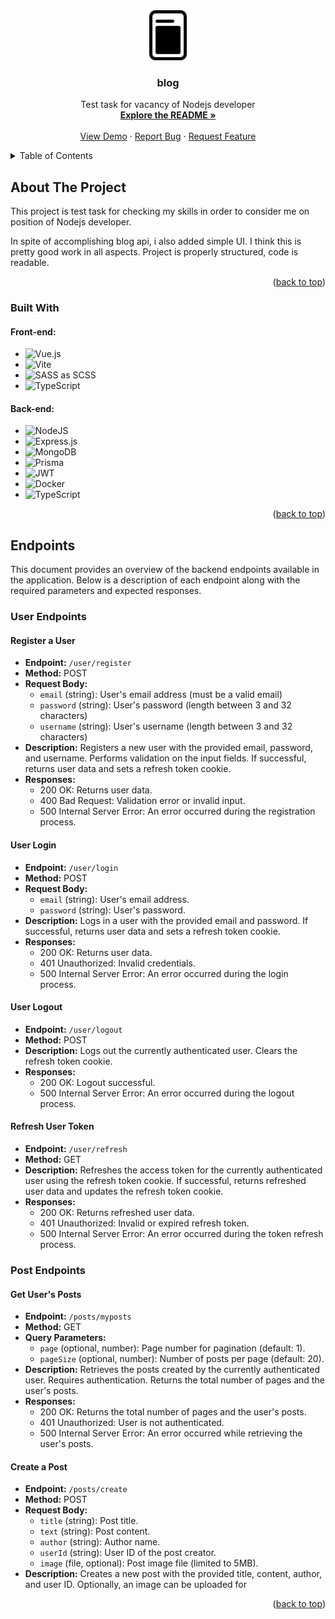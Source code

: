 <div align="center">
  <a href="https://github.com/sweeeeetch/blog">
    <img src="client/public/favicon.svg" alt="Logo" width="80" height="80">
  </a>

  <h3 align="center">blog</h3>

  <p align="center">
    Test task for vacancy of Nodejs developer
    <br />
    <a href="https://github.com/sweeeeetch/blog"><strong>Explore the README »</strong></a>
    <br />
    <br />
    <a href="https://test-task-blog.netlify.app/">View Demo</a>
    ·
    <a href="https://github.com/sweeeeetch/blog/issues">Report Bug</a>
    ·
    <a href="https://github.com/sweeeeetch/blog/issues">Request Feature</a>
  </p>
</div>

<details>
  <summary>Table of Contents</summary>
  <ol>
    <li>
      <a href="#about-the-project">About The Project</a>
      <ul>
        <li><a href="#built-with">Built With</a></li>
        <li><a href="#endpoints">Endpoints</a></li>
      </ul>
    </li>
  </ol>
</details>

## About The Project

This project is test task for checking my skills in order to consider me on position of Nodejs developer.

In spite of accomplishing blog api, i also added simple UI. I think this is pretty good work in all aspects. Project is properly structured, code is readable.

<p align="right">(<a href="#readme-top">back to top</a>)</p>

### Built With

#### Front-end:

- ![Vue.js](https://img.shields.io/badge/vuejs-%2335495e.svg?style=for-the-badge&logo=vuedotjs&logoColor=%234FC08D)
- ![Vite](https://img.shields.io/badge/vite-%23646CFF.svg?style=for-the-badge&logo=vite&logoColor=white)
- ![SASS](https://img.shields.io/badge/SASS-hotpink.svg?style=for-the-badge&logo=SASS&logoColor=white) as SCSS
- ![TypeScript](https://img.shields.io/badge/typescript-%23007ACC.svg?style=for-the-badge&logo=typescript&logoColor=white)

#### Back-end:

- ![NodeJS](https://img.shields.io/badge/node.js-6DA55F?style=for-the-badge&logo=node.js&logoColor=white)
- ![Express.js](https://img.shields.io/badge/express.js-%23404d59.svg?style=for-the-badge&logo=express&logoColor=%2361DAFB)
- ![MongoDB](https://img.shields.io/badge/MongoDB-%234ea94b.svg?style=for-the-badge&logo=mongodb&logoColor=white)
- ![Prisma](https://img.shields.io/badge/Prisma-3982CE?style=for-the-badge&logo=Prisma&logoColor=white)
- ![JWT](https://img.shields.io/badge/JWT-black?style=for-the-badge&logo=JSON%20web%20tokens)
- ![Docker](https://img.shields.io/badge/docker-%230db7ed.svg?style=for-the-badge&logo=docker&logoColor=white)
- ![TypeScript](https://img.shields.io/badge/typescript-%23007ACC.svg?style=for-the-badge&logo=typescript&logoColor=white)

<p align="right">(<a href="#readme-top">back to top</a>)</p>

## Endpoints

This document provides an overview of the backend endpoints available in the application. Below is a description of each endpoint along with the required parameters and expected responses.

### User Endpoints

#### Register a User

- **Endpoint:** `/user/register`
- **Method:** POST
- **Request Body:**
  - `email` (string): User's email address (must be a valid email)
  - `password` (string): User's password (length between 3 and 32 characters)
  - `username` (string): User's username (length between 3 and 32 characters)
- **Description:** Registers a new user with the provided email, password, and username. Performs validation on the input fields. If successful, returns user data and sets a refresh token cookie.
- **Responses:**
  - 200 OK: Returns user data.
  - 400 Bad Request: Validation error or invalid input.
  - 500 Internal Server Error: An error occurred during the registration process.

#### User Login

- **Endpoint:** `/user/login`
- **Method:** POST
- **Request Body:**
  - `email` (string): User's email address.
  - `password` (string): User's password.
- **Description:** Logs in a user with the provided email and password. If successful, returns user data and sets a refresh token cookie.
- **Responses:**
  - 200 OK: Returns user data.
  - 401 Unauthorized: Invalid credentials.
  - 500 Internal Server Error: An error occurred during the login process.

#### User Logout

- **Endpoint:** `/user/logout`
- **Method:** POST
- **Description:** Logs out the currently authenticated user. Clears the refresh token cookie.
- **Responses:**
  - 200 OK: Logout successful.
  - 500 Internal Server Error: An error occurred during the logout process.

#### Refresh User Token

- **Endpoint:** `/user/refresh`
- **Method:** GET
- **Description:** Refreshes the access token for the currently authenticated user using the refresh token cookie. If successful, returns refreshed user data and updates the refresh token cookie.
- **Responses:**
  - 200 OK: Returns refreshed user data.
  - 401 Unauthorized: Invalid or expired refresh token.
  - 500 Internal Server Error: An error occurred during the token refresh process.

### Post Endpoints

#### Get User's Posts

- **Endpoint:** `/posts/myposts`
- **Method:** GET
- **Query Parameters:**
  - `page` (optional, number): Page number for pagination (default: 1).
  - `pageSize` (optional, number): Number of posts per page (default: 20).
- **Description:** Retrieves the posts created by the currently authenticated user. Requires authentication. Returns the total number of pages and the user's posts.
- **Responses:**
  - 200 OK: Returns the total number of pages and the user's posts.
  - 401 Unauthorized: User is not authenticated.
  - 500 Internal Server Error: An error occurred while retrieving the user's posts.

#### Create a Post

- **Endpoint:** `/posts/create`
- **Method:** POST
- **Request Body:**
  - `title` (string): Post title.
  - `text` (string): Post content.
  - `author` (string): Author name.
  - `userId` (string): User ID of the post creator.
  - `image` (file, optional): Post image file (limited to 5MB).
- **Description:** Creates a new post with the provided title, content, author, and user ID. Optionally, an image can be uploaded for

<p align="right">(<a href="#readme-top">back to top</a>)</p>
